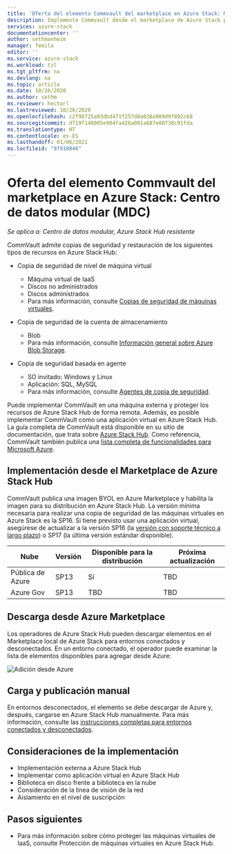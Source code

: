 ```yaml
---
title: 'Oferta del elemento Commvault del marketplace en Azure Stack: MDC'
description: Implemente Commvault desde el marketplace de Azure Stack para un Centro de datos modular (MDC).
services: azure-stack
documentationcenter: ''
author: sethmanheim
manager: femila
editor: ''
ms.service: azure-stack
ms.workload: tzl
ms.tgt_pltfrm: na
ms.devlang: na
ms.topic: article
ms.date: 10/26/2020
ms.author: sethm
ms.reviewer: hectorl
ms.lastreviewed: 10/26/2020
ms.openlocfilehash: c2f98725a93dbd471f257d8a038a989d9f892c68
ms.sourcegitcommit: d719f148005e904fa426a001a687e80730c91fda
ms.translationtype: HT
ms.contentlocale: es-ES
ms.lasthandoff: 01/06/2021
ms.locfileid: "97910846"
---
```

# <a name="offer-commvault-marketplace-item-in-azure-stack---modular-data-center-mdc"></a>Oferta del elemento Commvault del marketplace en Azure Stack: Centro de datos modular (MDC)

*Se aplica a: Centro de datos modular, Azure Stack Hub resistente*

CommVault admite copias de seguridad y restauración de los siguientes tipos de recursos en Azure Stack Hub:

- Copia de seguridad de nivel de máquina virtual
  - Máquina virtual de IaaS
  - Discos no administrados
  - Discos administrados
  - Para más información, consulte [Copias de seguridad de máquinas virtuales](https://documentation.commvault.com/commvault/v11/article?p=86503.htm).

- Copia de seguridad de la cuenta de almacenamiento
  - Blob
  - Para más información, consulte [Información general sobre Azure Blob Storage](https://documentation.commvault.com/commvault/v11/article?p=30063.htm).

- Copia de seguridad basada en agente
  - SO invitado: Windows y Linux
  - Aplicación: SQL, MySQL
  - Para más información, consulte [Agentes de copia de seguridad](https://documentation.commvault.com/commvault/v11/article?p=14333.htm).

Puede implementar CommVault en una máquina externa y proteger los recursos de Azure Stack Hub de forma remota. Además, es posible implementar CommVault como una aplicación virtual en Azure Stack Hub. La guía completa de CommVault está disponible en su sitio de documentación, que trata sobre [Azure Stack Hub](https://documentation.commvault.com/commvault/v11/article?p=86486.htm). Como referencia, CommVault también publica una [lista completa de funcionalidades para Microsoft Azure](https://documentation.commvault.com/commvault/v11/article?p=109795_1.htm).

## <a name="deploy-from-azure-stack-hub-marketplace"></a>Implementación desde el Marketplace de Azure Stack Hub

CommVault publica una imagen BYOL en Azure Marketplace y habilita la imagen para su distribución en Azure Stack Hub. La versión mínima necesaria para realizar una copia de seguridad de las máquinas virtuales en Azure Stack es la SP16. Si tiene previsto usar una aplicación virtual, asegúrese de actualizar a la versión SP16 (la [versión con soporte técnico a largo plazo](https://documentation.commvault.com/commvault/v11/article?p=2617.htm)) o SP17 (la última versión estándar disponible).

| Nube        | Versión | Disponible para la distribución | Próxima actualización |
|--------------|---------|---------------------------|-------------|
| Pública de Azure | SP13    | Sí                       | TBD         |
| Azure Gov    | SP13    | TBD                       | TBD         |

## <a name="download-from-azure-marketplace"></a>Descarga desde Azure Marketplace

Los operadores de Azure Stack Hub pueden descargar elementos en el Marketplace local de Azure Stack para entornos conectados y desconectados. En un entorno conectado, el operador puede examinar la lista de elementos disponibles para agregar desde Azure:

![Adición desde Azure](media/azure-stack-commvault-offer-tzl/add-from-azure.png)

## <a name="upload-and-publish-manually"></a>Carga y publicación manual

En entornos desconectados, el elemento se debe descargar de Azure y, después, cargarse en Azure Stack Hub manualmente. Para más información, consulte las [instrucciones completas para entornos conectados y desconectados](../../operator/azure-stack-download-azure-marketplace-item.md).

## <a name="deployment-considerations"></a>Consideraciones de la implementación

- Implementación externa a Azure Stack Hub
- Implementar como aplicación virtual en Azure Stack Hub
- Biblioteca en disco frente a biblioteca en la nube
- Consideración de la línea de visión de la red
- Aislamiento en el nivel de suscripción

## <a name="next-steps"></a>Pasos siguientes

- Para más información sobre cómo proteger las máquinas virtuales de IaaS, consulte Protección de máquinas virtuales en Azure Stack Hub.
